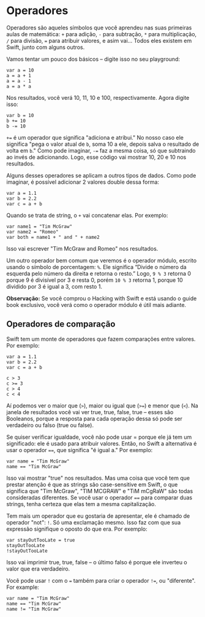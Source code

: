 # Operadores

Operadores são aqueles símbolos que você aprendeu nas suas primeiras aulas de matemática: `+` para adição, `-` para subtração, `*` para multiplicação, `/` para divisão, `=` para atribuir valores, e asim vai... Todos eles existem em Swift, junto com alguns outros.

Vamos tentar um pouco dos básicos – digite isso no seu playground:

    var a = 10
    a = a + 1
    a = a - 1
    a = a * a

Nos resultados, você verá 10, 11, 10 e 100, respectivamente. Agora digite isso:

    var b = 10
    b += 10
    b -= 10

`+=` é um operador que significa "adiciona e atribui." No nosso caso ele significa "pega o valor atual de `b`, soma 10 a ele, depois salva o resultado de volta em `b`." Como pode imaginar, `-=` faz a mesma coisa, só que subtraindo ao invés de adicionando. Logo, esse código vai mostrar 10, 20 e 10 nos resultados.

Alguns desses operadores se aplicam a outros tipos de dados. Como pode imaginar, é possível adicionar 2 valores double dessa forma:

    var a = 1.1
    var b = 2.2
    var c = a + b

Quando se trata de string, o `+` vai concatenar elas. Por exemplo:

    var name1 = "Tim McGraw"
    var name2 = "Romeo"
    var both = name1 + " and " + name2

Isso vai escrever "Tim McGraw and Romeo" nos resultados.

Um outro operador bem comum que veremos é o operador módulo, escrito usando o símbolo de porcentagem: `%`. Ele significa “Divide o número da esquerda pelo número da direita e retorna o resto.” Logo, `9 % 3` retorna 0 porque 9 é divisível por 3 e resta 0, porém `10 % 3` retorna 1, porque 10 dividido por 3 é igual a 3, com resto 1.

**Observação:** Se você comprou o Hacking with Swift e está usando o guide book exclusivo, você verá como o operador módulo é útil mais adiante.


## Operadores de comparação

Swift tem um monte de operadores que fazem comparações entre valores. Por exemplo:

    var a = 1.1
    var b = 2.2
    var c = a + b

    c > 3
    c >= 3
    c > 4
    c < 4

Aí podemos ver o maior que (`>`), maior ou igual que (`>=`) e menor que (`<`). Na janela de resultados você vai ver true, true, false, true – esses são Booleanos, porque a resposta para cada operação dessa só pode ser verdadeiro ou falso (true ou false).

Se quiser verificar igualdade, você não pode usar = porque ele já tem um significado: ele é usado para atribuir valores. Então, no Swift a alternativa é usar o operador `==`, que significa "é igual a." Por exemplo:

    var name = "Tim McGraw"
    name == "Tim McGraw"

Isso vai mostrar "true" nos resultados. Mas uma coisa que você tem que prestar atenção é que as strings são case-sensitive em Swift, o que significa que "Tim McGraw", "TIM MCGRAW" e "TiM mCgRaW" são todas consideradas diferentes. Se você usar o operador `==` para comparar duas strings, tenha certeza que elas tem a mesma capitalização.

Tem mais um operador que eu gostaria de apresentar, ele é chamado de operador "not": `!`. Só uma exclamação mesmo. Isso faz com que sua expressão signifique o oposto do que era. Por exemplo:

    var stayOutTooLate = true
    stayOutTooLate
    !stayOutTooLate

Isso vai imprimir true, true, false – o último falso é porque ele inverteu o valor que era verdadeiro.

Você pode usar `!` com o `=` também para criar o operador `!=`, ou "diferente". For example:

    var name = "Tim McGraw"
    name == "Tim McGraw"
    name != "Tim McGraw"

